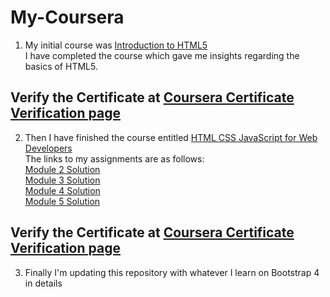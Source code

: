 # My-Coursera

1. My initial course was [Introduction to HTML5](https://www.coursera.org/learn/html)  
I have completed the course which gave me insights regarding the basics of HTML5.  

Verify the Certificate at [Coursera Certificate Verification page](https://www.coursera.org/account/accomplishments/verify/HJE4QKDYA5YZ)    
--------------------------------------------------------------------------------------------------------------------------------------------------------

2. Then I have finished the course entitled [HTML CSS JavaScript for Web Developers](https://www.coursera.org/learn/html-css-javascript-for-web-developers)  
The links to my assignments are as follows:  
[Module 2 Solution](https://arpanpal99.github.io/My-Coursera/Module_2_Assignment/)  
[Module 3 Solution](https://arpanpal99.github.io/My-Coursera/Module_3_Assignment/)  
[Module 4 Solution](https://arpanpal99.github.io/My-Coursera/Module_4_Assignment/)  
[Module 5 Solution](https://arpanpal99.github.io/My-Coursera/Module_5_Assignment/)  

Verify the Certificate at [Coursera Certificate Verification page](https://www.coursera.org/account/accomplishments/verify/WMYB9PU2TBD2)  
--------------------------------------------------------------------------------------------------------------------------------------------------------

3. Finally I'm updating this repository with whatever I learn on Bootstrap 4 in details  
 
